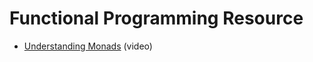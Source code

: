# Functional Programming Resource

* [Understanding Monads](https://www.youtube.com/watch?v=ZhuHCtR3xq8) (video)
